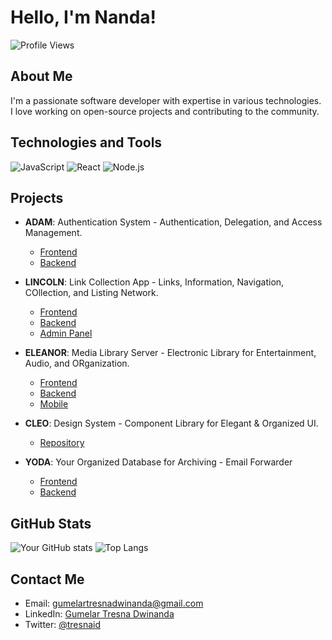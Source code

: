 # Hello, I'm Nanda!

![Profile Views](https://komarev.com/ghpvc/?username=gumelartresnadwinanda&style=flat-square)

## About Me

I'm a passionate software developer with expertise in various technologies. I love working on open-source projects and contributing to the community.

## Technologies and Tools

![JavaScript](https://img.shields.io/badge/JavaScript-323330?style=for-the-badge&logo=javascript&logoColor=F7DF1E)
![React](https://img.shields.io/badge/React-20232A?style=for-the-badge&logo=react&logoColor=61DAFB)
![Node.js](https://img.shields.io/badge/Node.js-339933?style=for-the-badge&logo=nodedotjs&logoColor=white)

## Projects

- **ADAM**: Authentication System - Authentication, Delegation, and Access Management.

  - [Frontend](https://github.com/gumelartresnadwinanda/adam-fe)
  - [Backend](https://github.com/gumelartresnadwinanda/adam-be)

- **LINCOLN**: Link Collection App - Links, Information, Navigation, COllection, and Listing Network.

  - [Frontend](https://github.com/gumelartresnadwinanda/linkcoln_fe)
  - [Backend](https://github.com/gumelartresnadwinanda/linkcoln-be)
  - [Admin Panel](https://github.com/gumelartresnadwinanda/linkcoln-president)

- **ELEANOR**: Media Library Server - Electronic Library for Entertainment, Audio, and ORganization.

  - [Frontend](https://github.com/gumelartresnadwinanda/eleanor-fe)
  - [Backend](https://github.com/gumelartresnadwinanda/eleanor-be)
  - [Mobile](https://github.com/gumelartresnadwinanda/eleanor-flutter)

- **CLEO**: Design System - Component Library for Elegant & Organized UI.

  - [Repository](https://github.com/gumelartresnadwinanda/cleo)

- **YODA**: Your Organized Database for Archiving - Email Forwarder
  - [Frontend](https://github.com/gumelartresnadwinanda/yoda-fe)
  - [Backend](https://github.com/gumelartresnadwinanda/yoda-be)

## GitHub Stats

![Your GitHub stats](https://github-readme-stats.vercel.app/api?username=gumelartresnadwinanda&show_icons=true&theme=radical)
![Top Langs](https://github-readme-stats.vercel.app/api/top-langs/?username=gumelartresnadwinanda&layout=compact&theme=radical)

## Contact Me

- Email: [gumelartresnadwinanda@gmail.com](mailto:gumelartresnadwinanda@gmail.com)
- LinkedIn: [Gumelar Tresna Dwinanda](https://www.linkedin.com/in/tresnaid/)
- Twitter: [@tresnaid](https://twitter.com/tresnaid)
